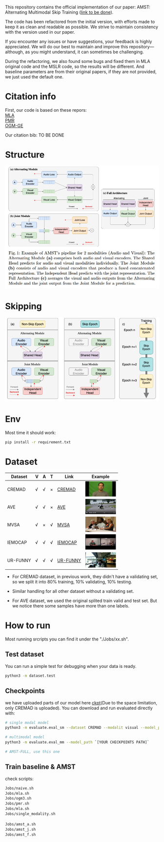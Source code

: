This repository contains the official implementation of our paper: AMST: Alternating Multimodal Skip Training ([link to be done]()).

The code has been refactored from the initial version, with efforts made to keep it as clean and readable as possible.
We strive to maintain consistency with the version used in our paper.

If you encounter any issues or have suggestions, your feedback is highly appreciated.
We will do our best to maintain and improve this repository—although, as you might understand, it can sometimes be challenging.

During the refactoring, we also found some bugs and fixed them in MLA original code and the MSLR code, so the results will be different. And baseline parameters are from their original papers, if they are not provided, we just used the default one. 


# Citation info
First, our code is based on these repors:  
[MLA](https://github.com/CXianRen/MLA)  
[PMR](https://github.com/CXianRen/PMR)  
[OGM-GE](https://github.com/CXianRen/OGM-GE_CVPR2022)

Our citation bib: TO BE DONE

# Structure
![](./Doc/framework/Full_structure.jpg)

# Skipping
![](./Doc/framework/skip_machanism.jpg)

# Env
Most time it should work:
```sh
pip install -r requirement.txt
```

# Dataset
| Dataset   | V | A | T | Link                                         | Example         |
|-----------|---|---|---|----------------------------------------------|-----------------|
| CREMAD    | √ | √ | × | [CREMAD](./Doc/dataset/CREMAD.md)           | <img src="Doc/dataset/imgs/example_cremad.png" alt="CREMAD example" width="100" height="50">|
| AVE       | √ | √ | × | [AVE](./Doc/dataset/AVE.md)                 | <img src="Doc/dataset/imgs/example_ave.png" alt="AVE example" width="100" height="50"> |
| MVSA      | √ | × | √ | [MVSA](./Doc/dataset/MVSA.md)               | <img src="Doc/dataset/imgs/example_mvsa.jpg" alt="mvsa example" width="100" height="50"> |
| IEMOCAP   | √ | √ | √ | [IEMOCAP](./Doc/dataset/IEMOCAP.md)         | <img src="Doc/dataset/imgs/example_iemo.jpg" alt="IEMO example" width="100" height="50"> |
| UR-FUNNY  | √ | √ | √ | [UR-FUNNY](./Doc/dataset/UR-FUNNY.md)       | <img src="Doc/dataset/imgs/example_uf.jpg" alt="UF example" width="100" height="50"> |

* For CREMAD dataset, in previous work, they didn't have a validating set, so we split it into 80% training, 10% validating, 10% testing.  

* Similar handling for all other dataset without a validating set.

* For AVE dataset, we used the original splited train valid and test set. But we notice there some samples have more than one labels. 


# How to run
Most running srcripts you can find it under the "./Jobs/xx.sh".

## Test dataset
You can run a simple test for debugging when your data is ready.
```sh
python3 -m dataset.test
```


## Checkpoints
we have uploaded parts of our model here [ckpt](https://drive.google.com/drive/folders/1x9TER3mc1sMgcALp7x_ooK65IjRHOaHN?usp=sharing)(Due to the space limitation, only CREMAD is uploaded). You can download and run evaluated directly with:

```sh
# single modal model
python3 -m evaluate.eval_sm --dataset CREMAD --modalit visual --model_path `[YOUR CHECKPOINTS PATH]`
```

```sh
# multimodal model
python3 -m evaluate.eval_mm --model_path `[YOUR CHECKPOINTS PATH]`
```

```sh
# AMST-FULL, use this one
```

## Train baseline & AMST 
check scripts:
```sh
Jobs/naive.sh
Jobs/mla.sh
Jobs/ogm3.sh
Jobs/pmr.sh
Jobs/mla.sh
Jobs/single_modality.sh

Jobs/amst_a.sh
Jobs/amst_j.sh
Jobs/amst_f.sh
```
